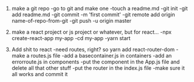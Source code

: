 1. make a git repo
-go to git and make one
-touch a readme.md 
-git init
-git add readme.md
-git commit -m 'first commit'
-git remote add origin name-of-repo-from-git
-git push -u origin master

2. make a react project or js project or whatever, but for react...
-npx create-react-app my-app
-cd my-app
-yarn start

3. Add shit to react
-need routes, right? so yarn add react-router-dom
-make a routes.js file
-add a basecontainer.js in containers
-add an errorroute.js in components
-put the <Routes /> component in the App.js file and delete all that other stuff
-put the router in the index.js file
-make sure it all works and commit it


